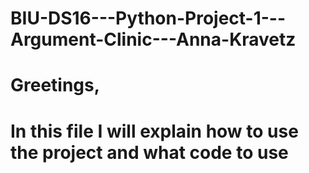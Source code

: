 # BIU-DS16---Python-Project-1---Argument-Clinic---Anna-Kravetz
# Greetings,
# In this file I will explain how to use the project and what code to use
